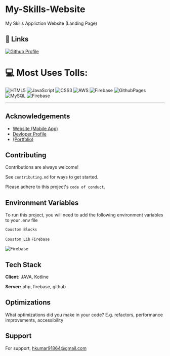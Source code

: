 # My-Skills-Website
My Skills Appliction Website (Landing Page)

## 🔗 Links
[![Github Profile](https://img.shields.io/badge/my_portfolio-000?style=for-the-badge&logo=ko-fi&logoColor=white)](https://my-skills-app-bucket-1.s3.amazonaws.com/index.html)


# 💻 Most Uses Tolls:
![HTML5](https://img.shields.io/badge/html5-%23E34F26.svg?style=for-the-badge&logo=html5&logoColor=white) ![JavaScript](https://img.shields.io/badge/javascript-%23323330.svg?style=for-the-badge&logo=javascript&logoColor=%23F7DF1E) ![CSS3](https://img.shields.io/badge/css3-%231572B6.svg?style=for-the-badge&logo=css3&logoColor=white) ![AWS](https://img.shields.io/badge/AWS-%23FF9900.svg?style=for-the-badge&logo=amazon-aws&logoColor=white) ![Firebase](https://img.shields.io/badge/firebase-%23039BE5.svg?style=for-the-badge&logo=firebase) ![GithubPages](https://img.shields.io/badge/github%20pages-121013?style=for-the-badge&logo=github&logoColor=white) ![MySQL](https://img.shields.io/badge/mysql-4479A1.svg?style=for-the-badge&logo=mysql&logoColor=white) ![Firebase](https://img.shields.io/badge/firebase-a08021?style=for-the-badge&logo=firebase&logoColor=ffcd34)


---


<!-- Proudly created with GPRM ( https://gprm.itsvg.in ) -->


## Acknowledgements

 - [Website (Mobile App)](https://my-skills-app.github.io/My-Skills-Website/)
 - [Devloper Profile](https://github.com/aryan6205012057)
 - [(Portfolio)](https://my-skills-app-bucket-1.s3.amazonaws.com/index.html)
## Contributing

Contributions are always welcome!

See `contributing.md` for ways to get started.

Please adhere to this project's `code of conduct`.


## Environment Variables

To run this project, you will need to add the following environment variables to your .env file

`Coustom Blocks`

`Coustom Lib` `Firebase`

![Firebase](https://img.shields.io/badge/firebase-%23039BE5.svg?style=for-the-badge&logo=firebase) 


## Tech Stack

**Client:** JAVA, Kotline

**Server:** php, firebase, github 


## Optimizations

What optimizations did you make in your code? E.g. refactors, performance improvements, accessibility


## Support

For support, hkumar91864@gmail.com 
